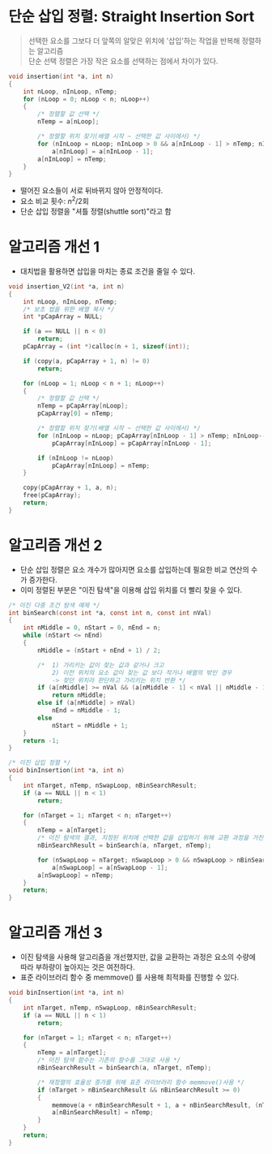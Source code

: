 # 단순 삽입 정렬: Straight Insertion Sort
> 선택한 요소를 그보다 더 앞쪽의 알맞은 위치에 '삽입'하는 작업을 반복해 정렬하는 알고리즘   
> 단순 선택 정렬은 가장 작은 요소를 선택하는 점에서 차이가 있다.
   
```c
void insertion(int *a, int n)
{
    int nLoop, nInLoop, nTemp;
    for (nLoop = 0; nLoop < n; nLoop++)
    {
        /* 정렬할 값 선택 */
        nTemp = a[nLoop];

        /* 정렬할 위치 찾기(배열 시작 ~ 선택한 값 사이에서) */
        for (nInLoop = nLoop; nInLoop > 0 && a[nInLoop - 1] > nTemp; nInLoop--)
            a[nInLoop] = a[nInLoop - 1];
        a[nInLoop] = nTemp;
    }
}
```
- 떨어진 요소들이 서로 뒤바뀌지 않아 안정적이다.
- 요소 비교 횟수: $n^2 / 2$회
- 단순 삽입 정렬을 "셔틀 정렬(shuttle sort)"라고 함

# 알고리즘 개선 1
- 대치법을 활용하면 삽입을 마치는 종료 조건을 줄일 수 있다.

```c
void insertion_V2(int *a, int n)
{
    int nLoop, nInLoop, nTemp;
    /* 보초 법을 위한 배열 복사 */
    int *pCapArray = NULL;

    if (a == NULL || n < 0)
        return;
    pCapArray = (int *)calloc(n + 1, sizeof(int));

    if (copy(a, pCapArray + 1, n) != 0)
        return;

    for (nLoop = 1; nLoop < n + 1; nLoop++)
    {
        /* 정렬할 값 선택 */
        nTemp = pCapArray[nLoop];
        pCapArray[0] = nTemp;

        /* 정렬할 위치 찾기(배열 시작 ~ 선택한 값 사이에서) */
        for (nInLoop = nLoop; pCapArray[nInLoop - 1] > nTemp; nInLoop--)
            pCapArray[nInLoop] = pCapArray[nInLoop - 1];

        if (nInLoop != nLoop)
            pCapArray[nInLoop] = nTemp;
    }

    copy(pCapArray + 1, a, n);
    free(pCapArray);
    return;
}
```

# 알고리즘 개선 2
- 단순 삽입 정렬은 요소 개수가 많아지면 요소를 삽입하는데 필요한 비교 연산의 수가 증가한다.
- 이미 정렬된 부분은 "이진 탐색"을 이용해 삽입 위치를 더 빨리 찾을 수 있다.

```c
/* 이진 다중 조건 탐색 예제 */
int binSearch(const int *a, const int n, const int nVal)
{
    int nMiddle = 0, nStart = 0, nEnd = n;
    while (nStart <= nEnd)
    {
        nMiddle = (nStart + nEnd + 1) / 2;

        /*  1) 가리키는 값이 찾는 값과 같거나 크고 
            2) 이전 위치의 요소 값이 찾는 값 보다 작거나 배열의 밖인 경우
            -> 찾던 위치라 판단하고 가리키는 위치 반환 */
        if (a[nMiddle] >= nVal && (a[nMiddle - 1] < nVal || nMiddle - 1 < 0))
            return nMiddle;
        else if (a[nMiddle] > nVal)
            nEnd = nMiddle - 1;
        else
            nStart = nMiddle + 1;
    }
    return -1;
}

/* 이진 삽입 정렬 */
void binInsertion(int *a, int n)
{
    int nTarget, nTemp, nSwapLoop, nBinSearchResult;
    if (a == NULL || n < 1)
        return;

    for (nTarget = 1; nTarget < n; nTarget++)
    {
        nTemp = a[nTarget];
        /* 이진 탐색의 결과, 지정된 위치에 선택한 값을 삽입하기 위해 교환 과정을 거친다. */
        nBinSearchResult = binSearch(a, nTarget, nTemp);

        for (nSwapLoop = nTarget; nSwapLoop > 0 && nSwapLoop > nBinSearchResult; nSwapLoop--)
            a[nSwapLoop] = a[nSwapLoop - 1];
        a[nSwapLoop] = nTemp;
    }
    return;
}
```

# 알고리즘 개선 3
- 이진 탐색을 사용해 알고리즘을 개선했지만, 값을 교환하는 과정은 요소의 수량에 따라 부하량이 높아지는 것은 여전하다.
- 표준 라이브러리 함수 중 memmove() 를 사용해 최적화를 진행할 수 있다.

```c
void binInsertion(int *a, int n)
{
    int nTarget, nTemp, nSwapLoop, nBinSearchResult;
    if (a == NULL || n < 1)
        return;

    for (nTarget = 1; nTarget < n; nTarget++)
    {
        nTemp = a[nTarget];
        /* 이진 탐색 함수는 기존의 함수를 그대로 사용 */
        nBinSearchResult = binSearch(a, nTarget, nTemp);

        /* 재정렬의 효율성 증가를 위해 표준 라이브러리 함수 memmove()사용 */
        if (nTarget > nBinSearchResult && nBinSearchResult >= 0)
        {
            memmove(a + nBinSearchResult + 1, a + nBinSearchResult, (nTarget - nBinSearchResult) * sizeof(int));
            a[nBinSearchResult] = nTemp;
        }
    }
    return;
}

```